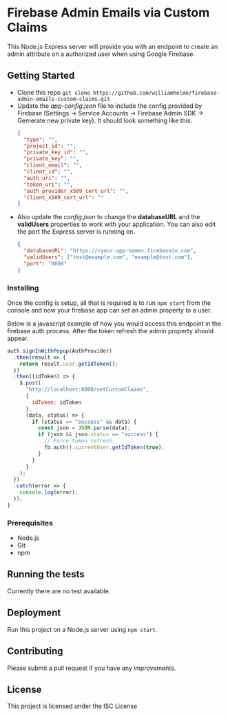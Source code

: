 # Firebase Admin Emails via Custom Claims

This Node.js Express server will provide you with an endpoint to create an admin attribute on a authorized user when using Google Firebase.

## Getting Started

- Clone this repo `git clone https://github.com/williamhelme/firebase-admin-emails-custom-claims.git`
- Update the _app-config.json_ file to include the config provided by Firebase (Settings -> Service Accounts -> Firebase Admin SDK -> Gemerate new private key). It should look something like this:
  ```json
  {
    "type": "",
    "project_id": "",
    "private_key_id": "",
    "private_key": "",
    "client_email": "",
    "client_id": "",
    "auth_uri": "",
    "token_uri": "",
    "auth_provider_x509_cert_url": "",
    "client_x509_cert_url": ""
  }
  ```
- Also update the _config.json_ to change the **databaseURL** and the **validUsers** properties to work with your application. You can also edit the port the Express server is running on.
  ```json
  {
    "databaseURL": "https://<your-app-name>.firebaseio.com",
    "validUsers": ["test@example.com", "example@test.com"],
    "port": "8000"
  }
  ```

### Installing

Once the config is setup, all that is required is to run `npm start` from the console and now your firebase app can set an admin property to a user.

Below is a javascript example of how you would access this endpoint in the firebase auth process. After the token refresh the admin property should appear.

```javascript
auth.signInWithPopup(AuthProvider)
  .then(result => {
    return result.user.getIdToken();
  })
  .then((idToken) => {
    $.post(
      "http://localhost:8000/setCustomClaims",
      {
        idToken: idToken
      },
      (data, status) => {
        if (status == "success" && data) {
          const json = JSON.parse(data);
          if (json && json.status == "success") {
            // Force token refresh.
            fb.auth().currentUser.getIdToken(true);
          }
        }
      }
    );
  })
  .catch(error => {
    console.log(error);
  });
}
```

### Prerequisites

- Node.js
- Git
- npm

## Running the tests

Currently there are no test available.

## Deployment

Run this project on a Node.js server using `npm start`.

## Contributing

Please submit a pull request if you have any improvements.

## License

This project is licensed under the ISC License
